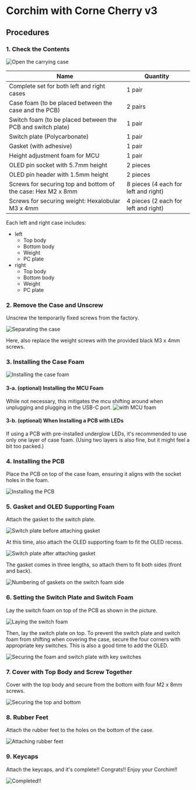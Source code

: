 # Corchim with Corne Cherry v3

## Procedures

### 1. Check the Contents

![Open the carrying case](../img/carrying-case.jpg)

| Name                                                         | Quantity                             |
| ------------------------------------------------------------ | ------------------------------------ |
| Complete set for both left and right cases                   | 1 pair                               |
| Case foam (to be placed between the case and the PCB)        | 2 pairs                              |
| Switch foam (to be placed between the PCB and switch plate)  | 1 pair                               |
| Switch plate (Polycarbonate)                                 | 1 pair                               |
| Gasket (with adhesive)                                       | 1 pair                               |
| Height adjustment foam for MCU                               | 1 pair                               |
| OLED pin socket with 5.7mm height                            | 2 pieces                             |
| OLED pin header with 1.5mm height                            | 2 pieces                             |
| Screws for securing top and bottom of the case: Hex M2 x 8mm | 8 pieces (4 each for left and right) |
| Screws for securing weight: Hexalobular M3 x 4mm             | 4 pieces (2 each for left and right) |

Each left and right case includes:

- left
  - Top body
  - Bottom body
  - Weight
  - PC plate
- right
  - Top body
  - Bottom body
  - Weight
  - PC plate

### 2. Remove the Case and Unscrew

Unscrew the temporarily fixed screws from the factory.

![Separating the case](../img/separate-top-bottom-case.jpg)

Here, also replace the weight screws with the provided black M3 x 4mm screws.

### 3. Installing the Case Foam

![Installing the case foam](../img/with-case-foam.jpg)

#### 3-a. (optional) Installing the MCU Foam

While not necessary, this mitigates the mcu shifting around when unplugging and plugging in the USB-C port.
![with MCU foam](../img/with-mcu-foam.jpg)

#### 3-b. (optional) When Installing a PCB with LEDs

If using a PCB with pre-installed underglow LEDs, it's recommended to use only one layer of case foam. (Using two layers is also fine, but it might feel a bit too packed.)

### 4. Installing the PCB

Place the PCB on top of the case foam, ensuring it aligns with the socket holes in the foam.

![Installing the PCB](../img/case-form-pcb.jpg)

### 5. Gasket and OLED Supporting Foam

Attach the gasket to the switch plate.

![Switch plate before attaching gasket](../img/switch-plate-before-gasket.jpg)

At this time, also attach the OLED supporting foam to fit the OLED recess.

![Switch plate after attaching gasket](../img/switch-plate-after-gasket.jpg)

The gasket comes in three lengths, so attach them to fit both sides (front and back).

![Numbering of gaskets on the switch foam side](../img/switch-plate-gasket-numbering.png)

### 6. Setting the Switch Plate and Switch Foam

Lay the switch foam on top of the PCB as shown in the picture.

![Laying the switch foam](../img/with-switch-foam.jpg)

Then, lay the switch plate on top. To prevent the switch plate and switch foam from shifting when covering the case, secure the four corners with appropriate key switches.
This is also a good time to add the OLED.

![Securing the foam and switch plate with key switches](../img/fixed-with-key-switch.jpg)

### 7. Cover with Top Body and Screw Together

Cover with the top body and secure from the bottom with four M2 x 8mm screws.

![Securing the top and bottom](../img/fixed-top-body.jpg)

### 8. Rubber Feet

Attach the rubber feet to the holes on the bottom of the case.

![Attaching rubber feet](../img/lubber-feet.jpg)

### 9. Keycaps

Attach the keycaps, and it's complete!! Congrats!! Enjoy your Corchim!!

![Completed!!](../img/completed.jpg)
